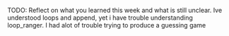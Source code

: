 TODO: Reflect on what you learned this week and what is still unclear.
Ive understood loops and append, yet i have trouble understanding loop_ranger. 
I had alot of trouble trying to produce a guessing game